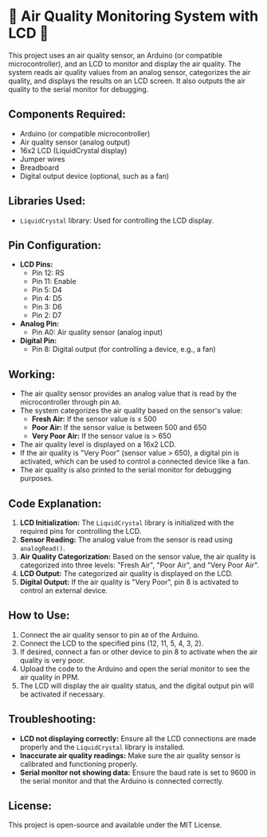 # 🌿 Air Quality Monitoring System with LCD 🌿

This project uses an air quality sensor, an Arduino (or compatible microcontroller), and an LCD to monitor and display the air quality. The system reads air quality values from an analog sensor, categorizes the air quality, and displays the results on an LCD screen. It also outputs the air quality to the serial monitor for debugging.

## Components Required:
- Arduino (or compatible microcontroller)
- Air quality sensor (analog output)
- 16x2 LCD (LiquidCrystal display)
- Jumper wires
- Breadboard
- Digital output device (optional, such as a fan)

## Libraries Used:
- `LiquidCrystal` library: Used for controlling the LCD display.

## Pin Configuration:
- **LCD Pins:**
  - Pin 12: RS
  - Pin 11: Enable
  - Pin 5: D4
  - Pin 4: D5
  - Pin 3: D6
  - Pin 2: D7
- **Analog Pin:**
  - Pin A0: Air quality sensor (analog input)
- **Digital Pin:**
  - Pin 8: Digital output (for controlling a device, e.g., a fan)

## Working:
- The air quality sensor provides an analog value that is read by the microcontroller through pin `A0`.
- The system categorizes the air quality based on the sensor's value:
  - **Fresh Air:** If the sensor value is ≤ 500
  - **Poor Air:** If the sensor value is between 500 and 650
  - **Very Poor Air:** If the sensor value is > 650
- The air quality level is displayed on a 16x2 LCD.
- If the air quality is "Very Poor" (sensor value > 650), a digital pin is activated, which can be used to control a connected device like a fan.
- The air quality is also printed to the serial monitor for debugging purposes.

## Code Explanation:

1. **LCD Initialization:** The `LiquidCrystal` library is initialized with the required pins for controlling the LCD.
2. **Sensor Reading:** The analog value from the sensor is read using `analogRead()`.
3. **Air Quality Categorization:** Based on the sensor value, the air quality is categorized into three levels: "Fresh Air", "Poor Air", and "Very Poor Air".
4. **LCD Output:** The categorized air quality is displayed on the LCD.
5. **Digital Output:** If the air quality is "Very Poor", pin 8 is activated to control an external device.

## How to Use:

1. Connect the air quality sensor to pin `A0` of the Arduino.
2. Connect the LCD to the specified pins (12, 11, 5, 4, 3, 2).
3. If desired, connect a fan or other device to pin 8 to activate when the air quality is very poor.
4. Upload the code to the Arduino and open the serial monitor to see the air quality in PPM.
5. The LCD will display the air quality status, and the digital output pin will be activated if necessary.

## Troubleshooting:
- **LCD not displaying correctly:** Ensure all the LCD connections are made properly and the `LiquidCrystal` library is installed.
- **Inaccurate air quality readings:** Make sure the air quality sensor is calibrated and functioning properly.
- **Serial monitor not showing data:** Ensure the baud rate is set to 9600 in the serial monitor and that the Arduino is connected correctly.

## License:
This project is open-source and available under the MIT License.

